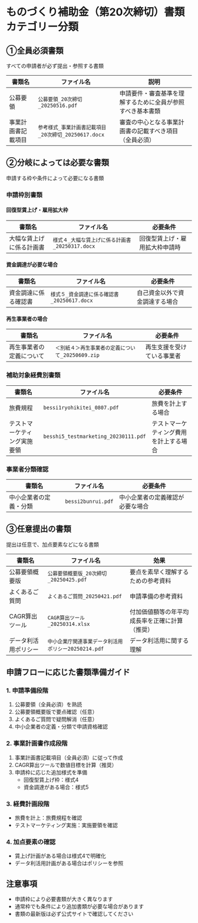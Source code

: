 # ものづくり補助金（第20次締切）書類カテゴリー分類

## ①全員必須書類
すべての申請者が必ず提出・参照する書類

| 書類名 | ファイル名 | 説明 |
|-------|-----------|------|
| 公募要領 | `公募要領_20次締切_20250516.pdf` | 申請要件・審査基準を理解するために全員が参照すべき基本書類 |
| 事業計画書記載項目 | `参考様式_事業計画書記載項目_20次締切_20250617.docx` | 審査の中心となる事業計画書の記載すべき項目（全員必須） |

## ②分岐によっては必要な書類
申請する枠や条件によって必要になる書類

### 申請枠別書類

#### 回復型賃上げ・雇用拡大枠
| 書類名 | ファイル名 | 必要条件 |
|-------|-----------|----------|
| 大幅な賃上げに係る計画書 | `様式４_大幅な賃上げに係る計画書_20250317.docx` | 回復型賃上げ・雇用拡大枠申請時 |

#### 資金調達が必要な場合
| 書類名 | ファイル名 | 必要条件 |
|-------|-----------|----------|
| 資金調達に係る確認書 | `様式５_資金調達に係る確認書_20250617.docx` | 自己資金以外で資金調達する場合 |

#### 再生事業者の場合
| 書類名 | ファイル名 | 必要条件 |
|-------|-----------|----------|
| 再生事業者の定義について | `＜別紙４＞再生事業者の定義について_20250609.zip` | 再生支援を受けている事業者 |

### 補助対象経費別書類
| 書類名 | ファイル名 | 必要条件 |
|-------|-----------|----------|
| 旅費規程 | `bessi1ryohikitei_0807.pdf` | 旅費を計上する場合 |
| テストマーケティング実施要領 | `besshi5_testmarketing_20230111.pdf` | テストマーケティング費用を計上する場合 |

### 事業者分類確認
| 書類名 | ファイル名 | 必要条件 |
|-------|-----------|----------|
| 中小企業者の定義・分類 | `bessi2bunrui.pdf` | 中小企業者の定義確認が必要な場合 |

## ③任意提出の書類
提出は任意で、加点要素などになる書類

| 書類名 | ファイル名 | 効果 |
|-------|-----------|------|
| 公募要領概要版 | `公募要領概要版_20次締切_20250425.pdf` | 要点を素早く理解するための参考資料 |
| よくあるご質問 | `よくあるご質問_20250421.pdf` | 申請準備の参考資料 |
| CAGR算出ツール | `CAGR算出ツール_20250314.xlsx` | 付加価値額等の年平均成長率を正確に計算（推奨） |
| データ利活用ポリシー | `中小企業庁関連事業データ利活用ポリシー20250214.pdf` | データ利活用に関する理解 |

## 申請フローに応じた書類準備ガイド

### 1. 申請準備段階
1. 公募要領（全員必須）を熟読
2. 公募要領概要版で要点確認（任意）
3. よくあるご質問で疑問解消（任意）
4. 中小企業者の定義・分類で申請資格確認

### 2. 事業計画書作成段階
1. 事業計画書記載項目（全員必須）に従って作成
2. CAGR算出ツールで数値目標を計算（推奨）
3. 申請枠に応じた追加様式を準備
   - 回復型賃上げ枠：様式4
   - 資金調達がある場合：様式5

### 3. 経費計画段階
- 旅費を計上：旅費規程を確認
- テストマーケティング実施：実施要領を確認

### 4. 加点要素の確認
- 賃上げ計画がある場合は様式4で明確化
- データ利活用計画がある場合はポリシーを参照

## 注意事項

- 申請枠により必要書類が大きく異なります
- 通常枠でも条件により追加書類が必要な場合があります
- 書類の最新版は必ず公式サイトで確認してください